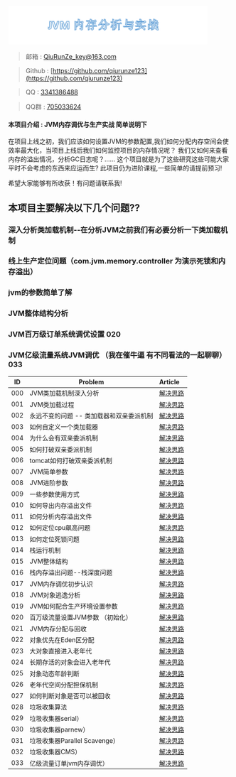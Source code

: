![JVM内存调优与生产实战](https://raw.githubusercontent.com/qiurunze123/imageall/master/jvminit.png)

> 邮箱 : [QiuRunZe_key@163.com](QiuRunZe_key@163.com)

> Github : [https://github.com/qiurunze123](https://github.com/qiurunze123)

> QQ : [3341386488](3341386488)

> QQ群 : [705033624](705033624) 


####  本项目介绍 : JVM内存调优与生产实战 简单说明下 

在项目上线之初，我们应该如何设置JVM的参数配置,我们如何分配内存空间会使效率最大化，当项目上线后我们如何监控项目的内存情况呢？
我们又如何来查看内存的溢出情况，分析GC日志呢？...... 这个项目就是为了这些研究这些可能大家平时不会考虑的东西来应运而生? 
此项目仍为进阶课程,一些简单的请提前预习! 

希望大家能够有所收获！有问题请联系我!
 
## 本项目主要解决以下几个问题??

### 深入分析类加载机制--在分析JVM之前我们有必要分析一下类加载机制
### 线上生产定位问题（com.jvm.memory.controller 为演示死锁和内存溢出）
### jvm的参数简单了解
### JVM整体结构分析
### JVM百万级订单系统调优设置 020 
### JVM亿级流量系统JVM调优 （我在催牛逼 有不同看法的一起聊聊） 033


| ID | Problem  | Article | 
 | --- | ---   | :--- |
 | 000 |JVM类加载机制深入分析 | [解决思路](/docs/jvm.md) |
 | 001 |JVM类加载过程 | [解决思路](/docs/jvm.md) |
 | 002 |永远不变的问题 -- 类加载器和双亲委派机制 | [解决思路](/docs/jvm.md) |
 | 003 |如何自定义一个类加载器 | [解决思路](/docs/jvm.md) |
 | 004 |为什么会有双亲委派机制 | [解决思路](/docs/jvm.md) |
 | 005 |如何打破双亲委派机制 | [解决思路](/docs/jvm.md) |
 | 006 |tomcat如何打破双亲委派机制 | [解决思路](/docs/jvm.md) |
 | 007 |JVM简单参数 | [解决思路](/docs/jvmparam.md) |
 | 008 |JVM进阶参数 | [解决思路](/docs/jvmparam.md) |
 | 009 |一些参数使用方式 | [解决思路](/docs/jvmparam.md) |
 | 010 |如何导出内存溢出文件 | [解决思路](/docs/jvmparam.md) |
 | 011 |如何分析内存溢出文件 | [解决思路](/docs/jvmparam.md) |
 | 012 |如何定位cpu飙高问题 | [解决思路](/docs/jvmparam.md) |
 | 013 |如何定位死锁问题 | [解决思路](/docs/jvmparam.md) |
 | 014 |栈运行机制 | [解决思路](/docs/jvmstack.md) |
 | 015|JVM整体结构 | [解决思路](/docs/jvmstack.md) |
 | 016 |栈内存溢出问题--栈深度问题 | [解决思路](/docs/jvmstack.md) |
 | 017 |JVM内存调优初步认识 | [解决思路](/docs/jvmstack.md) |
 | 018 |JVM对象逃逸分析| [解决思路](/docs/jvmstack.md) |
 | 019 |JVM如何配合生产环境设置参数 | [解决思路](/docs/jvmsee.md) |
 | 020 |百万级流量设置JVM参数 （初始化） | [解决思路](/docs/jvmsee.md) |
 | 021 |JVM内存分配与回收 | [解决思路](/docs/jvmsee.md) |
 | 022 |对象优先在Eden区分配 | [解决思路](/docs/jvmsee.md) |
 | 023 |大对象直接进入老年代 | [解决思路](/docs/jvmsee.md) |
 | 024 |长期存活的对象会进入老年代 | [解决思路](/docs/jvmsee.md) |
 | 025 |对象动态年龄判断 | [解决思路](/docs/jvmsee.md) |
 | 026 |老年代空间分配担保机制 | [解决思路](/docs/jvmsee.md) |
 | 027 |如何判断对象是否可以被回收 | [解决思路](/docs/jvmsee.md) |
 | 028 |垃圾收集算法 | [解决思路](/docs/jvmsee.md) |
 | 029 |垃圾收集器serial） | [解决思路](/docs/jvmcollector.md) |
 | 030 |垃圾收集器parnew） | [解决思路](/docs/jvmcollector.md) |
 | 031 |垃圾收集器Parallel Scavenge） | [解决思路](/docs/jvmcollector.md) |
 | 032 |垃圾收集器CMS） | [解决思路](/docs/jvmcollector.md) |
 | 033 |亿级流量订单jvm内存调优） | [解决思路](/docs/jvmggggo.md) |